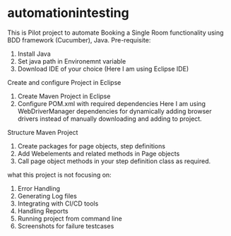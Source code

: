 # automationintesting
This is Pilot project to automate Booking a Single Room functionality using BDD framework (Cucumber), Java.
Pre-requisite:
1. Install Java
2. Set java path in Environemnt variable 
3. Download IDE of your choice (Here I am using Eclipse IDE)

Create and configure Project in Eclipse
1. Create Maven Project in Eclipse
2. Configure POM.xml with required dependencies
   Here I am using WebDriverManager dependencies for dynamically adding browser drivers instead of manually downloading and adding to project. 

Structure Maven Project
1. Create packages for page objects, step definitions
2. Add Webelements and related methods in Page objects
3. Call page object methods in your step definition class as required.

what this project is not focusing on:
1. Error Handling 
2. Generating Log files
3. Integrating with CI/CD tools
4. Handling Reports
5. Running project from command line
6. Screenshots for failure testcases
